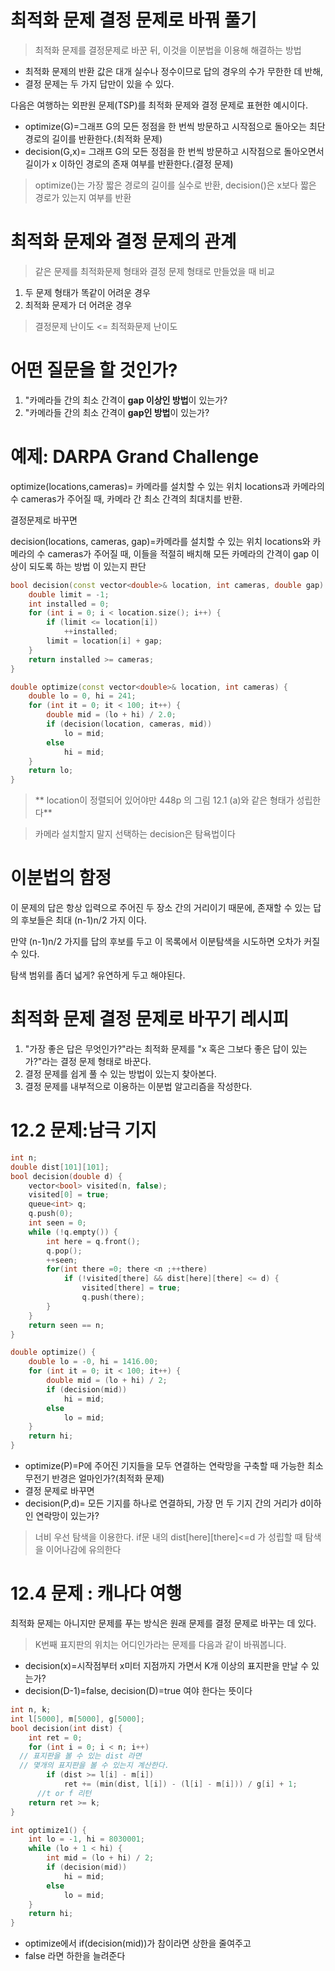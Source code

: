 # 최적화 문제 결정 문제로 바꿔 풀기

> 최적화 문제를 결정문제로 바꾼 뒤, 이것을 이분법을 이용해 해결하는 방법

* 최적화 문제의 반환 값은 대개 실수나 정수이므로 답의 경우의 수가 무한한 데 반해,
* 결정 문제는 두 가지 답만이 있을 수 있다.

다음은 여행하는 외판원 문제(TSP)를 최적화 문제와 결정 문제로 표현한 예시이다.

* optimize(G)=그래프 G의 모든 정점을 한 번씩 방문하고 시작점으로 돌아오는 최단 경로의 길이를 반환한다.(최적화 문제)
* decision(G,x)= 그래프 G의 모든 정점을 한 번씩 방문하고 시작점으로 돌아오면서 길이가 x 이하인 경로의 존재 여부를 반환한다.(결정 문제)

> optimize()는 가장 짧은 경로의 길이를 실수로 반환, decision()은 x보다 짧은 경로가 있는지 여부를 반환


# 최적화 문제와 결정 문제의 관계

> 같은 문제를 최적화문제 형태와 결정 문제 형태로 만들었을 때 비교

1. 두 문제 형태가 똑같이 어려운 경우
2. 최적화 문제가 더 어려운 경우

> 결정문제 난이도 <= 최적화문제 난이도


# 어떤 질문을 할 것인가?

1. "카메라들 간의 최소 간격이 **gap 이상인 방법**이 있는가?
2. "카메라들 간의 최소 간격이 **gap인 방법**이 있는가?



# 예제: DARPA Grand Challenge

optimize(locations,cameras)= 카메라를 설치할 수 있는 위치 locations과 카메라의 수 cameras가 주어질 때, 카메라 간 최소 간격의 최대치를 반환.

결정문제로 바꾸면

decision(locations, cameras, gap)=카메라를 설치할 수 있는 위치 locations와 카메라의 수 cameras가 주어질 때, 이들을 적절히 배치해 모든 카메라의 간격이 gap 이상이 되도록 하는 방법
이 있는지 판단
```cpp
bool decision(const vector<double>& location, int cameras, double gap) {
	double limit = -1;
	int installed = 0;
	for (int i = 0; i < location.size(); i++) {
		if (limit <= location[i])
			++installed;
		limit = location[i] + gap;
	}
	return installed >= cameras;
}

double optimize(const vector<double>& location, int cameras) {
	double lo = 0, hi = 241;
	for (int it = 0; it < 100; it++) {
		double mid = (lo + hi) / 2.0;
		if (decision(location, cameras, mid))
			lo = mid;
		else
			hi = mid;
	}
	return lo;
}
```


> ** location이 정렬되어 있어야만 448p 의 그림 12.1 (a)와 같은 형태가 성립한다**


> 카메라 설치할지 말지 선택하는 decision은 탐욕법이다

# 이분법의 함정
이 문제의 답은 항상 입력으로 주어진 두 장소 간의 거리이기 때문에, 존재할 수 있는 답의 후보들은 최대 (n-1)n/2 가지 이다.

만약  (n-1)n/2 가지를 답의 후보를 두고 이 목록에서 이분탐색을 시도하면 오차가 커질 수 있다.

탐색 범위를 좀더 넓게? 유연하게 두고 해야된다.

# 최적화 문제 결정 문제로 바꾸기 레시피

1. "가장 좋은 답은 무엇인가?"라는 최적화 문제를 "x 혹은 그보다 좋은 답이 있는가?"라는 결정 문제 형태로 바꾼다.
2. 결정 문제를 쉽게 풀 수 있는 방법이 있는지 찾아본다.
3. 결정 문제를 내부적으로 이용하는 이분법 알고리즘을 작성한다.

# 12.2 문제:남극 기지

```cpp
int n;
double dist[101][101];
bool decision(double d) {
	vector<bool> visited(n, false);
	visited[0] = true;
	queue<int> q;
	q.push(0);
	int seen = 0;
	while (!q.empty()) {
		int here = q.front();
		q.pop();
		++seen;
		for(int there =0; there <n ;++there)
			if (!visited[there] && dist[here][there] <= d) {
				visited[there] = true;
				q.push(there);
		}
	}
	return seen == n;
}

double optimize() {
	double lo = -0, hi = 1416.00;
	for (int it = 0; it < 100; it++) {
		double mid = (lo + hi) / 2;
		if (decision(mid))
			hi = mid;
		else
			lo = mid;
	}
	return hi;
}
```

*  optimize(P)=P에 주어진 기지들을 모두 연결하는 연락망을 구축할 때 가능한 최소 무전기 반경은 얼마인가?(최적화 문제)
*  결정 문제로 바꾸면
*  decision(P,d)= 모든 기지를 하나로 연결하되, 가장 먼 두 기지 간의 거리가 d이하인 연락망이 있는가?


> 너비 우선 탐색을 이용한다. if문 내의 dist[here][there]<=d 가 성립할 때 탐색을 이어나감에 유의한다



# 12.4 문제 : 캐나다 여행

최적화 문제는 아니지만 문제를 푸는 방식은 원래 문제를 결정 문제로 바꾸는 데 있다.

> K번째 표지판의 위치는 어디인가라는 문제를 다음과 같이 바꿔봅니다.

* decision(x)=시작점부터 x미터 지점까지 가면서 K개 이상의 표지판을 만날 수 있는가?
* decision(D-1)=false, decision(D)=true 여야 한다는 뜻이다
```cpp
int n, k;
int l[5000], m[5000], g[5000];
bool decision(int dist) {
	int ret = 0;
	for (int i = 0; i < n; i++)
  // 표지판을 볼 수 있는 dist 라면
  // 몇개의 표지판을 볼 수 있는지 계산한다.
		if (dist >= l[i] - m[i])
			ret += (min(dist, l[i]) - (l[i] - m[i])) / g[i] + 1;
      //t or f 리턴
	return ret >= k;
}

int optimize1() {
	int lo = -1, hi = 8030001;
	while (lo + 1 < hi) {
		int mid = (lo + hi) / 2;
		if (decision(mid))
			hi = mid;
		else
			lo = mid;
	}
	return hi;
}
```
* optimize에서 if(decision(mid))가 참이라면 상한을 줄여주고
* false 라면 하한을 늘려준다
